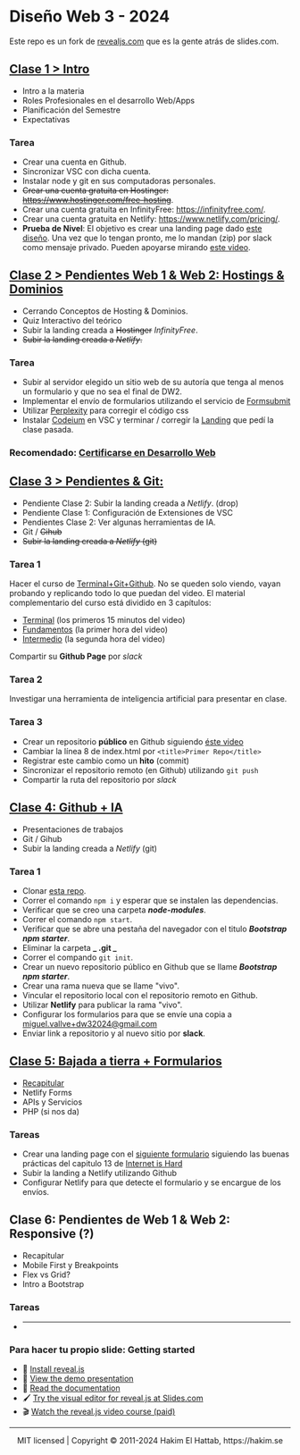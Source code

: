 # Diseño Web 3 - 2024

Este repo es un fork de [revealjs.com](https://revealjs.com/) que es la gente atrás de slides.com.

## [Clase 1 > Intro](https://dw3.netlify.app)

- Intro a la materia
- Roles Profesionales en el desarrollo Web/Apps
- Planificación del Semestre
- Expectativas

### <span id="prueba-de-nivel">Tarea</span>

- Crear una cuenta en Github.
- Sincronizar VSC con dicha cuenta.
- Instalar node y git en sus computadoras personales.
- ~~Crear una cuenta gratuita en Hostinger: https://www.hostinger.com/free-hosting~~.
- Crear una cuenta gratuita en InfinityFree: https://infinityfree.com/.
- Crear una cuenta gratuita en Netlify: https://www.netlify.com/pricing/.
- **Prueba de Nivel**: El objetivo es crear una landing page dado [este diseño](https://shismqklzntzxworibfn.supabase.co/storage/v1/object/public/pro-challenges/landing.fig). Una vez que lo tengan pronto, me lo mandan (zip) por slack como mensaje privado. Pueden apoyarse mirando [este video](https://www.youtube.com/watch?v=HXYZxVbWkjc&list=PLillGF-RfqbZTASqIqdvm1R5mLrQq79CU&index=65).

## [Clase 2 > Pendientes Web 1 & Web 2: Hostings & Dominios](https://dw3.netlify.app/#/1)

- Cerrando Conceptos de Hosting & Dominios.
- Quiz Interactivo del teórico
- Subir la landing creada a ~~Hostinger~~ _InfinityFree_.
- ~~Subir la landing creada a _Netlify_.~~

### Tarea

- Subir al servidor elegido un sitio web de su autoría que tenga al menos un formulario y que no sea el final de DW2.
- Implementar el envío de formularios utilizando el servicio de [Formsubmit](https://formsubmit.co/)
- Utilizar [Perplexity](https://www.perplexity.ai/) para corregir el código css
- Instalar [Codeium](https://codeium.com/) en VSC y terminar / corregir la [Landing](#prueba-de-nivel) que pedí la clase pasada.

### Recomendado: [Certificarse en Desarrollo Web](https://www.sololearn.com/es/learn/courses/web-development)

## [Clase 3 > Pendientes & Git:](https://dw3.netlify.app/#/3)

- Pendiente Clase 2: Subir la landing creada a _Netlify_. (drop)
- Pendiente Clase 1: Configuración de Extensiones de VSC
- Pendientes Clase 2: Ver algunas herramientas de IA.
- Git / ~~Gihub~~
- ~~Subir la landing creada a _Netlify_ (git)~~

### Tarea 1

Hacer el curso de [Terminal+Git+Github](https://www.youtube.com/watch?v=PW_A-lOpVV0&t=1s). No se queden solo viendo, vayan probando y replicando todo lo que puedan del video.
El material complementario del curso está dividido en 3 capítulos:

- [Terminal](https://bluuweb.dev/03-git/) (los primeros 15 minutos del video)
- [Fundamentos](https://bluuweb.dev/03-git/02-git.html) (la primer hora del video)
- [Intermedio](https://bluuweb.dev/03-git/03-git-intermedio.html) (la segunda hora del video)

Compartir su **Github Page** por _slack_

### Tarea 2

Investigar una herramienta de inteligencia artificial para presentar en clase.

### Tarea 3

- Crear un repositorio **público** en Github siguiendo [éste video](https://www.youtube.com/watch?v=L_lWQZNhN7w)
- Cambiar la línea 8 de index.html por `<title>Primer Repo</title>`
- Registrar este cambio como un **hito** (commit)
- Sincronizar el repositorio remoto (en Github) utilizando `git push`
- Compartir la ruta del repositorio por _slack_

## [Clase 4: Github + IA](https://dw3.netlify.app/#/4/2)

- Presentaciones de trabajos
- Git / Gihub
- Subir la landing creada a _Netlify_ (git)

### Tarea 1

- Clonar [esta repo](https://github.com/mikivallve/bootstrap-npm-starter).
- Correr el comando `npm i` y esperar que se instalen las dependencias.
- Verificar que se creo una carpeta **_node-modules_**.
- Correr el comando `npm start`.
- Verificar que se abre una pestaña del navegador con el titulo **_Bootstrap npm starter_**.
- Eliminar la carpeta **_ .git _**
- Correr el compando `git init`.
- Crear un nuevo repositorio público en Github que se llame **_Bootstrap npm starter_**.
- Crear una rama nueva que se llame "vivo".
- Vincular el repositorio local con el repositorio remoto en Github.
- Utilizar **Netlify** para publicar la rama "vivo".
- Configurar los formularios para que se envíe una copia a miguel.vallve+dw32024@gmail.com
- Enviar link a repositorio y al nuevo sitio por **slack**.

## [Clase 5: Bajada a tierra + Formularios](https://dw3.netlify.app/#/5)

- [Recapitular](https://internetingishard.netlify.app/html-and-css/forms/)
- Netlify Forms
- APIs y Servicios
- PHP (si nos da)

### Tareas

- Crear una landing page con el [siguiente formulario](https://media.slid.es/uploads/429581/images/4313187/responsive-form-mockup-963e65.png) siguiendo las buenas prácticas del capitulo 13 de [Internet is Hard](https://internetingishard.netlify.app/html-and-css/forms/)
- Subir la landing a Netlify utilizando Github
- Configurar Netlify para que detecte el formulario y se encargue de los envíos.

## Clase 6: Pendientes de Web 1 & Web 2: Responsive (?)

- Recapitular
- Mobile First y Breakpoints
- Flex vs Grid?
- Intro a Bootstrap

### Tareas

- ***

### Para hacer tu propio slide: Getting started

- 🚀 [Install reveal.js](https://revealjs.com/installation)
- 👀 [View the demo presentation](https://revealjs.com/demo)
- 📖 [Read the documentation](https://revealjs.com/markup/)
- 🖌 [Try the visual editor for reveal.js at Slides.com](https://slides.com/)
- 🎬 [Watch the reveal.js video course (paid)](https://revealjs.com/course)

---

<div align="center">
  MIT licensed | Copyright © 2011-2024 Hakim El Hattab, https://hakim.se
</div>
